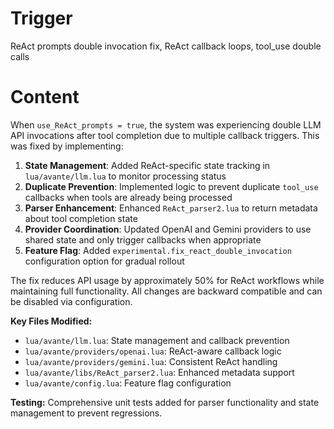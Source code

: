 # Trigger

ReAct prompts double invocation fix, ReAct callback loops, tool_use double calls

# Content

When `use_ReAct_prompts = true`, the system was experiencing double LLM API invocations after tool completion due to multiple callback triggers. This was fixed by implementing:

1. **State Management**: Added ReAct-specific state tracking in `lua/avante/llm.lua` to monitor processing status
2. **Duplicate Prevention**: Implemented logic to prevent duplicate `tool_use` callbacks when tools are already being processed
3. **Parser Enhancement**: Enhanced `ReAct_parser2.lua` to return metadata about tool completion state
4. **Provider Coordination**: Updated OpenAI and Gemini providers to use shared state and only trigger callbacks when appropriate
5. **Feature Flag**: Added `experimental.fix_react_double_invocation` configuration option for gradual rollout

The fix reduces API usage by approximately 50% for ReAct workflows while maintaining full functionality. All changes are backward compatible and can be disabled via configuration.

**Key Files Modified:**
- `lua/avante/llm.lua`: State management and callback prevention
- `lua/avante/providers/openai.lua`: ReAct-aware callback logic  
- `lua/avante/providers/gemini.lua`: Consistent ReAct handling
- `lua/avante/libs/ReAct_parser2.lua`: Enhanced metadata support
- `lua/avante/config.lua`: Feature flag configuration

**Testing:** Comprehensive unit tests added for parser functionality and state management to prevent regressions.